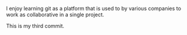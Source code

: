 I enjoy learning git as a platform that is used to by various companies to work as collaborative in a single project.

This is my third commit.
